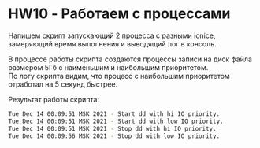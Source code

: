 # HW10 - Работаем с процессами

Напишем [скрипт](./ionice.sh) запускающий 2 процесса с разными ionice, замеряющий время выполнения и выводящий лог в консоль.

В процессе работы скрипта создаются процессы записи на диск файла размером 5Гб с наименьшим и наибольшим приоритетом.  
По логу скрипта видим, что процесс с наибольшим приоритетом отработал на 5 секунд быстрее.

Результат работы скрипта:

```bash
Tue Dec 14 00:09:51 MSK 2021 - Start dd with hi IO priority.
Tue Dec 14 00:09:51 MSK 2021 - Start dd with low IO priority.
Tue Dec 14 00:09:51 MSK 2021 - Stop dd with hi IO priority.
Tue Dec 14 00:09:56 MSK 2021 - Stop dd with low IO priority.
```
